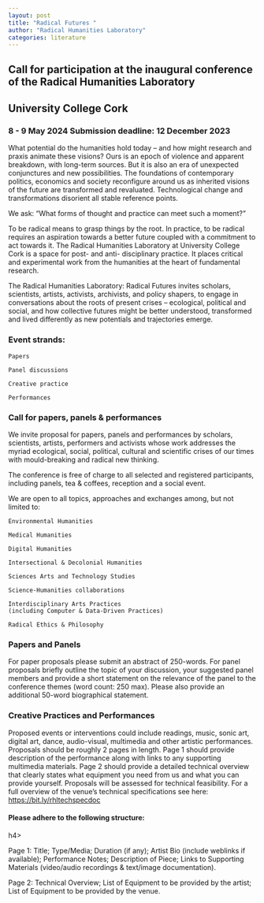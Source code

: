 ```yaml
---
layout: post
title: "Radical Futures "
author: "Radical Humanities Laboratory"
categories: literature
---
```


<h2>Call for participation at the inaugural conference of the Radical Humanities Laboratory</h2>
<h2>University College Cork</h2>
<h3>8 - 9 May 2024
Submission deadline: <b>12 December 2023 </b> </h3>


What potential do the humanities hold today – and how might research and praxis animate these visions? Ours is an epoch of violence and apparent breakdown, with long-term sources. But it is also an era of unexpected conjunctures and new possibilities. The foundations of contemporary politics, economics and society reconfigure around us as inherited visions of the future are transformed and revaluated. Technological change and transformations disorient all stable reference points.  

We ask: “What forms of thought and practice can meet such a moment?” 

To be radical means to grasp things by the root. In practice, to be radical requires an aspiration towards a better future coupled with a commitment to act towards it. The Radical Humanities Laboratory at University College Cork is a space for post- and anti- disciplinary practice. It places critical and experimental work from the humanities at the heart of fundamental research.  

The Radical Humanities Laboratory: Radical Futures invites scholars, scientists, artists, activists, archivists, and policy shapers, to engage in conversations about the roots of present crises – ecological, political and social, and how collective futures might be better understood, transformed and lived differently as new potentials and trajectories emerge.  

 

<h3>Event strands: </h3>

    Papers 

    Panel discussions 

    Creative practice 

    Performances 

 

<h3>Call for papers, panels & performances</h3>

 

We invite proposal for papers, panels and performances by scholars, scientists, artists, performers and activists whose work addresses the myriad ecological, social, political, cultural and scientific crises of our times with mould-breaking and radical new thinking. 

 

The conference is free of charge to all selected and registered participants, including panels, tea & coffees, reception and a social event. 

We are open to all topics, approaches and exchanges among, but not limited to: 

 

    Environmental Humanities 

    Medical Humanities 

    Digital Humanities 

    Intersectional & Decolonial Humanities 

    Sciences Arts and Technology Studies 

    Science-Humanities collaborations 

    Interdisciplinary Arts Practices
    (including Computer & Data-Driven Practices) 

    Radical Ethics & Philosophy 

 

<h3>Papers and Panels </h3>

For paper proposals please submit an abstract of 250-words. For panel proposals briefly outline the topic of your discussion, your suggested panel members and provide a short statement on the relevance of the panel to the conference themes (word count: 250 max). Please also provide an additional 50-word biographical statement. 

 
<h3>Creative Practices and Performances </h3>

Proposed events or interventions could include readings, music, sonic art, digital art, dance, audio-visual, multimedia and other artistic performances. Proposals should be roughly 2 pages in length. Page 1 should provide description of the performance along with links to any supporting multimedia materials. Page 2 should provide a detailed technical overview that clearly states what equipment you need from us and what you can provide yourself. Proposals will be assessed for technical feasibility. For a full overview of the venue’s technical specifications see here: https://bit.ly/rhltechspecdoc 

<h4>Please adhere to the following structure: </h4>h4>

Page 1: Title; Type/Media; Duration (if any); Artist Bio (include weblinks if available); Performance Notes; Description of Piece; Links to Supporting Materials (video/audio recordings & text/image documentation). 

 

Page 2: Technical Overview; List of Equipment to be provided by the artist; List of Equipment to be provided by the venue. 
